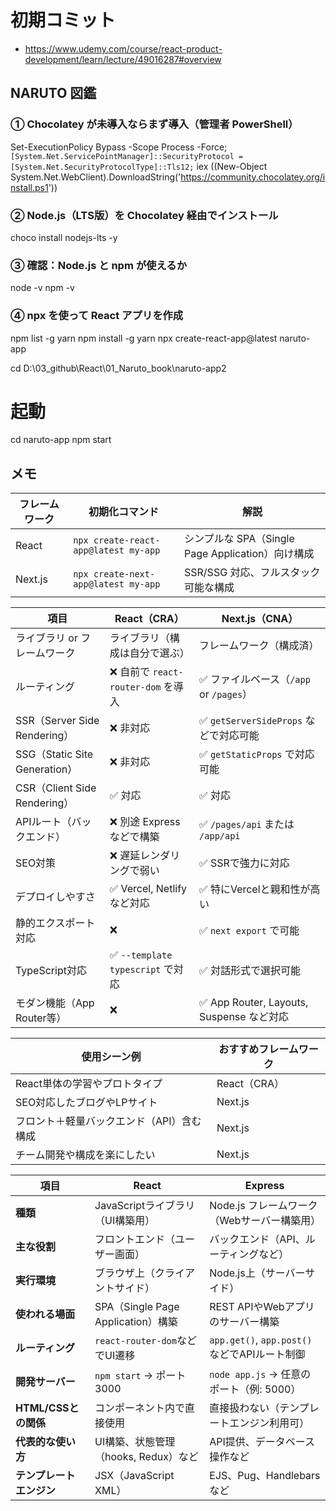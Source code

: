 # 初期コミット
+ https://www.udemy.com/course/react-product-development/learn/lecture/49016287#overview

## NARUTO 図鑑
### ① Chocolatey が未導入ならまず導入（管理者 PowerShell）
Set-ExecutionPolicy Bypass -Scope Process -Force; `
[System.Net.ServicePointManager]::SecurityProtocol = [System.Net.SecurityProtocolType]::Tls12; `
iex ((New-Object System.Net.WebClient).DownloadString('https://community.chocolatey.org/install.ps1'))

### ② Node.js（LTS版）を Chocolatey 経由でインストール
choco install nodejs-lts -y

### ③ 確認：Node.js と npm が使えるか
node -v
npm -v

### ④ npx を使って React アプリを作成
npm list -g yarn
npm install -g yarn
npx create-react-app@latest naruto-app


cd D:\03_github\React\01_Naruto_book\naruto-app2

# 起動
  cd naruto-app
  npm start


## メモ

| フレームワーク | 初期化コマンド                              | 解説                                     |
| ------- | ------------------------------------ | -------------------------------------- |
| React   | `npx create-react-app@latest my-app` | シンプルな SPA（Single Page Application）向け構成 |
| Next.js | `npx create-next-app@latest my-app`  | SSR/SSG 対応、フルスタック可能な構成                 |

| 項目                          | React（CRA）                    | Next.js（CNA）                         |
| --------------------------- | ----------------------------- | ------------------------------------ |
| ライブラリ or フレームワーク            | ライブラリ（構成は自分で選ぶ）               | フレームワーク（構成済）                         |
| ルーティング                      | ❌ 自前で `react-router-dom` を導入  | ✅ ファイルベース（`/app` or `/pages`）        |
| SSR（Server Side Rendering）  | ❌ 非対応                         | ✅ `getServerSideProps` などで対応可能       |
| SSG（Static Site Generation） | ❌ 非対応                         | ✅ `getStaticProps` で対応可能             |
| CSR（Client Side Rendering）  | ✅ 対応                          | ✅ 対応                                 |
| APIルート（バックエンド）              | ❌ 別途 Express などで構築            | ✅ `/pages/api` または `/app/api`        |
| SEO対策                       | ❌ 遅延レンダリングで弱い                 | ✅ SSRで強力に対応                          |
| デプロイしやすさ                    | ✅ Vercel, Netlify など対応        | ✅ 特にVercelと親和性が高い                    |
| 静的エクスポート対応                  | ❌                             | ✅ `next export` で可能                  |
| TypeScript対応                | ✅ `--template typescript` で対応 | ✅ 対話形式で選択可能                          |
| モダン機能（App Router等）          | ❌                             | ✅ App Router, Layouts, Suspense など対応 |

| 使用シーン例                 | おすすめフレームワーク |
| ---------------------- | ----------- |
| React単体の学習やプロトタイプ      | React（CRA）  |
| SEO対応したブログやLPサイト       | Next.js     |
| フロント＋軽量バックエンド（API）含む構成 | Next.js     |
| チーム開発や構成を楽にしたい         | Next.js     |

| 項目               | React                          | Express                              |
| ---------------- | ------------------------------ | ------------------------------------ |
| **種類**           | JavaScriptライブラリ（UI構築用）         | Node.js フレームワーク（Webサーバー構築用）          |
| **主な役割**         | フロントエンド（ユーザー画面）                | バックエンド（API、ルーティングなど）                 |
| **実行環境**         | ブラウザ上（クライアントサイド）               | Node.js上（サーバーサイド）                    |
| **使われる場面**       | SPA（Single Page Application）構築 | REST APIやWebアプリのサーバー構築               |
| **ルーティング**       | `react-router-dom`などでUI遷移      | `app.get()`, `app.post()`などでAPIルート制御 |
| **開発サーバー**       | `npm start` → ポート3000          | `node app.js` → 任意のポート（例: 5000）      |
| **HTML/CSSとの関係** | コンポーネント内で直接使用                  | 直接扱わない（テンプレートエンジン利用可）                |
| **代表的な使い方**      | UI構築、状態管理（hooks, Redux）など      | API提供、データベース操作など                     |
| **テンプレートエンジン**   | JSX（JavaScript XML）            | EJS、Pug、Handlebarsなど                 |
